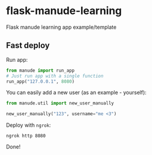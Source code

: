 # flask-manude-learning
 Flask manude learning app example/template

## Fast deploy

Run app:

```python
from manude import run_app
# Just run app with a single function
run_app("127.0.0.1", 8080)
```

You can easily add a new user (as an example - yourself):

```python
from manude.util import new_user_manually

new_user_manually("123", username="me <3")
```

Deploy with `ngrok`:

```shell script
ngrok http 8080
```

Done!
